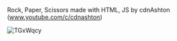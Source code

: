 Rock, Paper, Scissors
made with HTML, JS
by cdnAshton (www.youtube.com/c/cdnashton)

![TGxWqcy](https://user-images.githubusercontent.com/77751671/173983188-cfff44c8-7e1b-4357-9d20-b8faa6948495.png)
